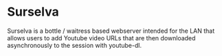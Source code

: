# Surselva

Surselva is a bottle / waitress based webserver intended for the LAN that allows users to add Youtube video URLs that are then downloaded asynchronously to the session with youtube-dl.
